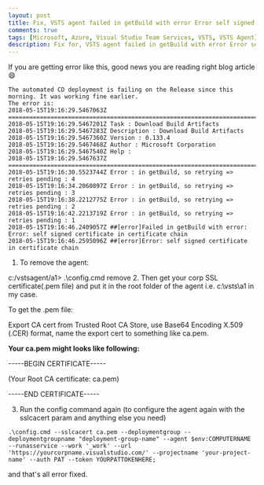 ```yaml
---
layout: post
title: Fix, VSTS agent failed in getBuild with error Error self signed certificate in certificate chain
comments: true
tags: [Microsoft, Azure, Visual Studio Team Services, VSTS, VSTS Agent]
description: Fix for, VSTS agent failed in getBuild with error Error self signed certificate in certificate chain
---
```


If you are getting error like this, good news you are reading right blog article 😄

```
The automated CD deployment is failing on the Release since this morning. It was working fine earlier.
The error is:
2018-05-15T19:16:29.5467063Z ==============================================================================
2018-05-15T19:16:29.5467201Z Task : Download Build Artifacts
2018-05-15T19:16:29.5467283Z Description : Download Build Artifacts
2018-05-15T19:16:29.5467360Z Version : 0.133.4
2018-05-15T19:16:29.5467468Z Author : Microsoft Corporation
2018-05-15T19:16:29.5467540Z Help :
2018-05-15T19:16:29.5467637Z ==============================================================================
2018-05-15T19:16:30.5523744Z Error : in getBuild, so retrying => retries pending : 4
2018-05-15T19:16:34.2060897Z Error : in getBuild, so retrying => retries pending : 3
2018-05-15T19:16:38.2212775Z Error : in getBuild, so retrying => retries pending : 2
2018-05-15T19:16:42.2213719Z Error : in getBuild, so retrying => retries pending : 1
2018-05-15T19:16:46.2409057Z ##[error]Failed in getBuild with error: Error: self signed certificate in certificate chain
2018-05-15T19:16:46.2595096Z ##[error]Error: self signed certificate in certificate chain
```

1. To remove the agent:

c:/vstsagent/a1> .\config.cmd remove
2. Then get your corp SSL certificate(.pem file) and put it in the root folder of the agent i.e. c:\vsts\a1 in my case. 

To get the .pem file:

Export CA cert from Trusted Root CA Store, use Base64 Encoding X.509 (.CER) format, name the export cert to something 
like ca.pem.

**Your ca.pem might looks like following:**

-----BEGIN CERTIFICATE-----

(Your Root CA certificate: ca.pem)

-----END CERTIFICATE-----

3. Run the config command again (to configure the agent again with the sslcacert param and anything else you need)

```
.\config.cmd --sslcacert ca.pem --deploymentgroup --deploymentgroupname "deployment-group-name" --agent $env:COMPUTERNAME 
--runasservice --work '_work' --url 'https://yourcorpname.visualstudio.com/' --projectname 'your-project-name' --auth PAT --token YOURPATTOKENHERE;
```

and that's all error fixed.
